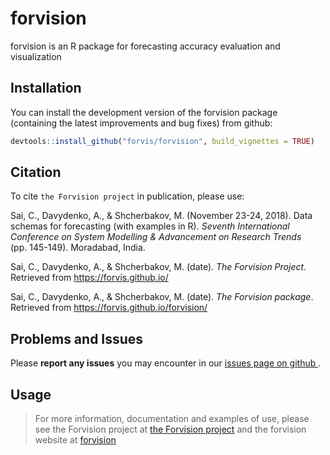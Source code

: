 
# forvision

forvision is an R package for forecasting accuracy evaluation and
visualization

## Installation

You can install the development version of the forvision package
(containing the latest improvements and bug fixes) from github:

``` r
devtools::install_github("forvis/forvision", build_vignettes = TRUE)
```

## Citation

To cite `the Forvision project` in publication, please use:

Sai, C., Davydenko, A., & Shcherbakov, M. (November 23-24, 2018). Data
schemas for forecasting (with examples in R). *Seventh International
Conference on System Modelling & Advancement on Research Trends*
(pp. 145-149). Moradabad, India.

Sai, C., Davydenko, A., & Shcherbakov, M. (date). *The Forvision
Project*. Retrieved from <https://forvis.github.io/>

Sai, C., Davydenko, A., & Shcherbakov, M. (date). *The Forvision
package*. Retrieved from <https://forvis.github.io/forvision/>

## Problems and Issues

Please **report any issues** you may encounter in our [issues page on
github
<i class="fa fa-github-square" aria-hidden="true"></i>](https://github.com/forvis/forvision/issues).

## Usage

> For more information, documentation and examples of use, please see
> the Forvision project at [the Forvision
> project](https://forvis.github.io) and the forvision website at
> [forvision](https://forvis.github.io/forvision)
